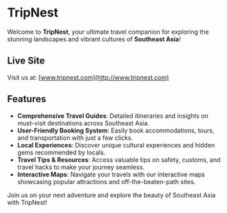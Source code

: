 # TripNest

Welcome to **TripNest**, your ultimate travel companion for exploring the stunning landscapes and vibrant cultures of **Southeast Asia**!

## Live Site

Visit us at: [www.tripnest.com](http://www.tripnest.com)

## Features

- **Comprehensive Travel Guides**: Detailed itineraries and insights on must-visit destinations across Southeast Asia.
- **User-Friendly Booking System**: Easily book accommodations, tours, and transportation with just a few clicks.
- **Local Experiences**: Discover unique cultural experiences and hidden gems recommended by locals.
- **Travel Tips & Resources**: Access valuable tips on safety, customs, and travel hacks to make your journey seamless.
- **Interactive Maps**: Navigate your travels with our interactive maps showcasing popular attractions and off-the-beaten-path sites.

Join us on your next adventure and explore the beauty of Southeast Asia with TripNest!
